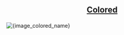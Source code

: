 <h2><p align="center"><a href="{image_colored_path}" title="{image_colored_name}">Colored</a></p></h2>
<div>
	<img src="{image_colored_path}" alt="{image_colored_name}" title="{image_colored_name}">
</div>